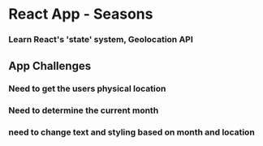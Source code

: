 # React App - Seasons 
### Learn React's 'state' system, Geolocation API
## App Challenges
### Need to get the users physical location
### Need to determine the current month
### need to change text and styling based on month and location


